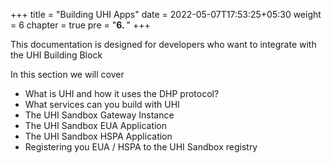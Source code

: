 +++
title = "Building UHI Apps"
date = 2022-05-07T17:53:25+05:30
weight = 6
chapter = true
pre = "<b>6. </b>"
+++

This documentation is designed for developers who want to integrate with the UHI Building Block

In this section we will cover 

- What is UHI and how it uses the DHP protocol?
- What services can you build with UHI
- The UHI Sandbox Gateway Instance
- The UHI Sandbox EUA Application
- The UHI Sandbox HSPA Application
- Registering you EUA / HSPA to the UHI Sandbox registry
